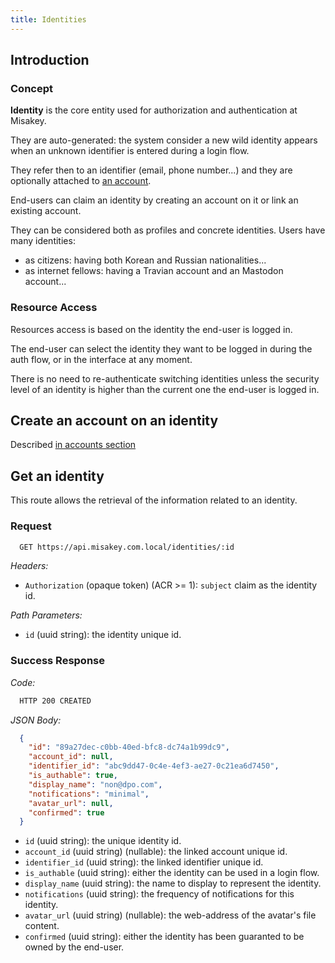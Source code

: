 ```yaml
---
title: Identities
---
```


## Introduction

### Concept

**Identity** is the core entity used for authorization and authentication at Misakey.

They are auto-generated: the system consider a new wild identity appears when an
unknown identifier is entered during a login flow.

They refer then to an identifier (email, phone number...) and they are optionally attached to [an account](../accounts/).

End-users can claim an identity by creating an account on it or link an existing account.

They can be considered both as profiles and concrete identities. Users have many identities:
- as citizens: having both Korean and Russian nationalities...
- as internet fellows: having a Travian account and an Mastodon account...

### Resource Access

Resources access is based on the identity the end-user is logged in.

The end-user can select the identity they want to be logged in during the auth flow,
or in the interface at any moment.

There is no need to re-authenticate switching identities unless the security level
of an identity is higher than the current one the end-user is logged in.

## Create an account on an identity

Described [in accounts section](../accounts/#create-an-account-on-an-identity)

## Get an identity

This route allows the retrieval of the information related to an identity.

### Request

```bash
  GET https://api.misakey.com.local/identities/:id
```
_Headers:_
- `Authorization` (opaque token) (ACR >= 1): `subject` claim as the identity id.

_Path Parameters:_
- `id` (uuid string): the identity unique id.

### Success Response

_Code:_
```bash
  HTTP 200 CREATED
```

_JSON Body:_
```json
  {
    "id": "89a27dec-c0bb-40ed-bfc8-dc74a1b99dc9",
    "account_id": null,
    "identifier_id": "abc9dd47-0c4e-4ef3-ae27-0c21ea6d7450",
    "is_authable": true,
    "display_name": "non@dpo.com",
    "notifications": "minimal",
    "avatar_url": null,
    "confirmed": true
  }
```

- `id` (uuid string): the unique identity id.
- `account_id` (uuid string) (nullable): the linked account unique id.
- `identifier_id` (uuid string): the linked identifier unique id.
- `is_authable` (uuid string): either the identity can be used in a login flow.
- `display_name` (uuid string): the name to display to represent the identity.
- `notifications` (uuid string): the frequency of notifications for this identity.
- `avatar_url` (uuid string) (nullable): the web-address of the avatar's file content.
- `confirmed` (uuid string): either the identity has been guaranted to be owned by the end-user.
